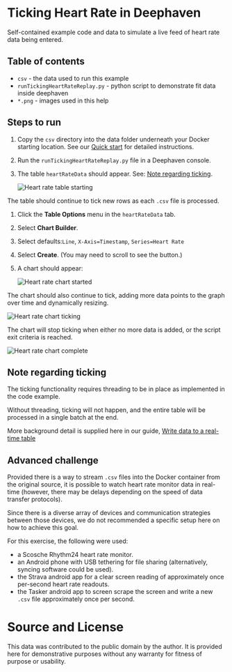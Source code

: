 # Ticking Heart Rate in Deephaven

Self-contained example code and data to simulate a live feed of heart rate data being entered.

## Table of contents

 * `csv` - the data used to run this example
 * `runTickingHeartRateReplay.py` - python script to demonstrate fit data inside deephaven 
 * `*.png` - images used in this help

## Steps to run

1. Copy the `csv` directory into the data folder underneath your Docker starting location. See our [Quick start](https://deephaven.io/core/docs/tutorials/quickstart/#manage-the-deephaven-deployment) for detailed instructions.
1. Run the `runTickingHeartRateReplay.py` file in a Deephaven console.
1. The table `heartRateData` should appear. See: [Note regarding ticking](#note-regarding-ticking).

   ![Heart rate table starting](heartRateTableStart.png "Heart rate chart")   

The table should continue to tick new rows as each `.csv` file is processed.
1. Click the **Table Options** menu in the `heartRateData` tab.
1. Select **Chart Builder**.
1. Select defaults:`Line`, `X-Axis=Timestamp`, `Series=Heart Rate`
1. Select **Create**. (You may need to scroll to see the button.)
1. A chart should appear:

   ![Heart rate chart started](heartRateChartStart.png "Heart rate chart started")

The chart should also continue to tick, adding more data points to the graph over time and dynamically resizing.

   ![Heart rate chart ticking](heartRateChartMiddle.png "Heart rate chart")

The chart will stop ticking when either no more data is added, or the script exit criteria is reached.

   ![Heart rate chart complete](heartRateChartEnd.png "Heart rate chart complete")

## Note regarding ticking

The ticking functionality requires threading to be in place as implemented in the code example.

Without threading, ticking will not happen, and the entire table will be processed in a single batch at the end.

More background detail is supplied here in our guide, [Write data to a real-time table](https://deephaven.io/core/docs/reference/table-operations/create/DynamicTableWriter)

## Advanced challenge

Provided there is a way to stream `.csv` files into the Docker container from the original source, it is possible to watch heart rate monitor data in real-time (however, there may be delays depending on the speed of data transfer protocols).

Since there is a diverse array of devices and communication strategies between those devices, we do not recommended a specific setup here on how to achieve this goal.

For this exercise, the following were used:

- a Scosche Rhythm24 heart rate monitor.
- an Android phone with USB tethering for file sharing (alternatively, syncing software could be used).
- the Strava android app for a clear screen reading of approximately once per-second heart rate readouts.
- the Tasker android app to screen scrape the screen and write a new `.csv` file approximately once per second.

# Source and License

This data was contributed to the public domain by the author. It is provided here for demonstrative purposes without any warranty for fitness of purpose or usability.
